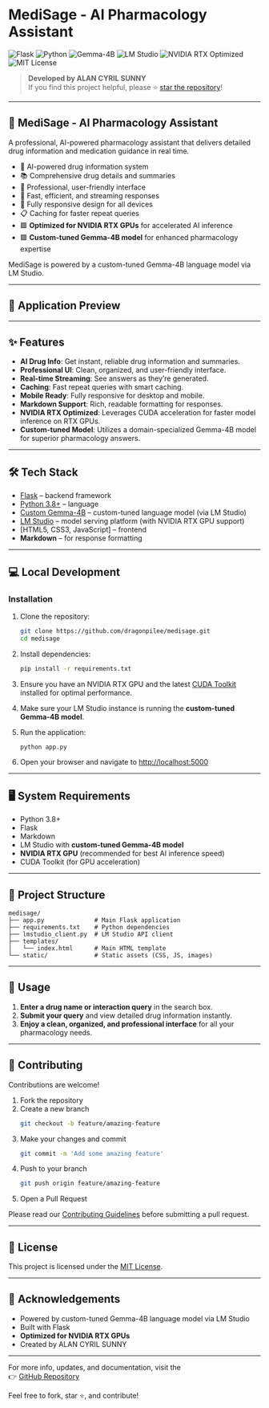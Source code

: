 # MediSage - AI Pharmacology Assistant

![Flask](https://img.shields.io/badge/Framework-Flask-blue)
![Python](https://img.shields.io/badge/Language-Python%203.8+-blue)
![Gemma-4B](https://img.shields.io/badge/Model-Custom%20Gemma--4B-purple)
![LM Studio](https://img.shields.io/badge/Serving-LM%20Studio-orange)
![NVIDIA RTX Optimized](https://img.shields.io/badge/Optimized-NVIDIA%20RTX-green)
![MIT License](https://img.shields.io/badge/License-MIT-blue)

> **Developed by ALAN CYRIL SUNNY**  
> If you find this project helpful, please ⭐ [star the repository](https://github.com/dragonpilee/medisage)!

---

## 💊 MediSage - AI Pharmacology Assistant

A professional, AI-powered pharmacology assistant that delivers detailed drug information and medication guidance in real time.

- 🧠 AI-powered drug information system  
- 📚 Comprehensive drug details and summaries  
- 💊 Professional, user-friendly interface  
- 🚀 Fast, efficient, and streaming responses  
- 📱 Fully responsive design for all devices  
- 📋 Caching for faster repeat queries  
- 🟩 **Optimized for NVIDIA RTX GPUs** for accelerated AI inference  
- 🟪 **Custom-tuned Gemma-4B model** for enhanced pharmacology expertise

MediSage is powered by a custom-tuned Gemma-4B language model via LM Studio.

---

## 📸 Application Preview

<!-- Add a screenshot here if available -->
<!-- ![MediSage Chat Interface](screenshot.png) -->

---

## ✨ Features

- **AI Drug Info**: Get instant, reliable drug information and summaries.
- **Professional UI**: Clean, organized, and user-friendly interface.
- **Real-time Streaming**: See answers as they’re generated.
- **Caching**: Fast repeat queries with smart caching.
- **Mobile Ready**: Fully responsive for desktop and mobile.
- **Markdown Support**: Rich, readable formatting for responses.
- **NVIDIA RTX Optimized**: Leverages CUDA acceleration for faster model inference on RTX GPUs.
- **Custom-tuned Model**: Utilizes a domain-specialized Gemma-4B model for superior pharmacology answers.

---

## 🛠️ Tech Stack

- [Flask](https://flask.palletsprojects.com/) – backend framework
- [Python 3.8+](https://www.python.org/downloads/) – language
- [Custom Gemma-4B](https://lmstudio.ai/) – custom-tuned language model (via LM Studio)
- [LM Studio](https://lmstudio.ai/) – model serving platform (with NVIDIA RTX GPU support)
- [HTML5, CSS3, JavaScript] – frontend
- **Markdown** – for response formatting

---

## 💻 Local Development

### Installation

1. Clone the repository:
   ```bash
   git clone https://github.com/dragonpilee/medisage.git
   cd medisage
   ```

2. Install dependencies:
   ```bash
   pip install -r requirements.txt
   ```

3. Ensure you have an NVIDIA RTX GPU and the latest [CUDA Toolkit](https://developer.nvidia.com/cuda-downloads) installed for optimal performance.

4. Make sure your LM Studio instance is running the **custom-tuned Gemma-4B model**.

5. Run the application:
   ```bash
   python app.py
   ```

6. Open your browser and navigate to [http://localhost:5000](http://localhost:5000)

---

## 🖥️ System Requirements

- Python 3.8+
- Flask
- Markdown
- LM Studio with **custom-tuned Gemma-4B model**
- **NVIDIA RTX GPU** (recommended for best AI inference speed)
- CUDA Toolkit (for GPU acceleration)

---

## 📁 Project Structure

```
medisage/
├── app.py              # Main Flask application
├── requirements.txt    # Python dependencies
├── lmstudio_client.py  # LM Studio API client
├── templates/
│   └── index.html      # Main HTML template
└── static/             # Static assets (CSS, JS, images)
```

---

## 📝 Usage

1. **Enter a drug name or interaction query** in the search box.
2. **Submit your query** and view detailed drug information instantly.
3. **Enjoy a clean, organized, and professional interface** for all your pharmacology needs.

---

## 🤝 Contributing

Contributions are welcome!  
1. Fork the repository  
2. Create a new branch  
   ```bash
   git checkout -b feature/amazing-feature
   ```
3. Make your changes and commit  
   ```bash
   git commit -m 'Add some amazing feature'
   ```
4. Push to your branch  
   ```bash
   git push origin feature/amazing-feature
   ```
5. Open a Pull Request

Please read our [Contributing Guidelines](CONTRIBUTING.md) before submitting a pull request.

---

## 📄 License

This project is licensed under the [MIT License](LICENSE).

---

## 🙏 Acknowledgements

- Powered by custom-tuned Gemma-4B language model via LM Studio
- Built with Flask
- **Optimized for NVIDIA RTX GPUs**
- Created by ALAN CYRIL SUNNY

---

For more info, updates, and documentation, visit the  
👉 [GitHub Repository](https://github.com/dragonpilee/medisage)

Feel free to fork, star ⭐, and contribute!
